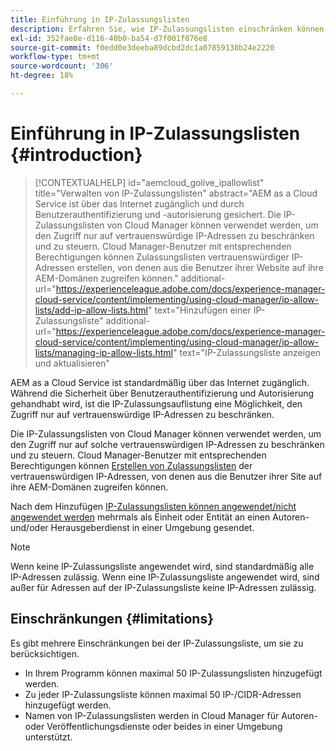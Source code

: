 ```yaml
---
title: Einführung in IP-Zulassungslisten
description: Erfahren Sie, wie IP-Zulassungslisten einschränken können, von welchen Adressen aus Benutzer auf AEM as a Cloud Service Domänen zugreifen können.
exl-id: 352fae8e-d116-40b0-ba54-d7f001f076e8
source-git-commit: f0edd0e3deeba89dcbd2dc1a07859138b24e2220
workflow-type: tm+mt
source-wordcount: '306'
ht-degree: 18%

---
```



# Einführung in IP-Zulassungslisten {#introduction}

>[!CONTEXTUALHELP]
>id="aemcloud_golive_ipallowlist"
>title="Verwalten von IP-Zulassungslisten"
>abstract="AEM as a Cloud Service ist über das Internet zugänglich und durch Benutzerauthentifizierung und -autorisierung gesichert. Die IP-Zulassungslisten von Cloud Manager können verwendet werden, um den Zugriff nur auf vertrauenswürdige IP-Adressen zu beschränken und zu steuern. Cloud Manager-Benutzer mit entsprechenden Berechtigungen können Zulassungslisten vertrauenswürdiger IP-Adressen erstellen, von denen aus die Benutzer ihrer Website auf ihre AEM-Domänen zugreifen können."
>additional-url="https://experienceleague.adobe.com/docs/experience-manager-cloud-service/content/implementing/using-cloud-manager/ip-allow-lists/add-ip-allow-lists.html" text="Hinzufügen einer IP-Zulassungsliste"
>additional-url="https://experienceleague.adobe.com/docs/experience-manager-cloud-service/content/implementing/using-cloud-manager/ip-allow-lists/managing-ip-allow-lists.html" text="IP-Zulassungsliste anzeigen und aktualisieren"

AEM as a Cloud Service ist standardmäßig über das Internet zugänglich. Während die Sicherheit über Benutzerauthentifizierung und Autorisierung gehandhabt wird, ist die IP-Zulassungsauflistung eine Möglichkeit, den Zugriff nur auf vertrauenswürdige IP-Adressen zu beschränken.

Die IP-Zulassungslisten von Cloud Manager können verwendet werden, um den Zugriff nur auf solche vertrauenswürdigen IP-Adressen zu beschränken und zu steuern. Cloud Manager-Benutzer mit entsprechenden Berechtigungen können [Erstellen von Zulassungslisten](/help/implementing/cloud-manager/ip-allow-lists/add-ip-allow-lists.md) der vertrauenswürdigen IP-Adressen, von denen aus die Benutzer ihrer Site auf ihre AEM-Domänen zugreifen können.

Nach dem Hinzufügen [IP-Zulassungslisten können angewendet/nicht angewendet werden](/help/implementing/cloud-manager/ip-allow-lists/apply-allow-list.md) mehrmals als Einheit oder Entität an einen Autoren- und/oder Herausgeberdienst in einer Umgebung gesendet.

>[!NOTE]
>
>Wenn keine IP-Zulassungsliste angewendet wird, sind standardmäßig alle IP-Adressen zulässig. Wenn eine IP-Zulassungsliste angewendet wird, sind außer für Adressen auf der IP-Zulassungsliste keine IP-Adressen zulässig.

## Einschränkungen {#limitations}

Es gibt mehrere Einschränkungen bei der IP-Zulassungsliste, um sie zu berücksichtigen.

* In Ihrem Programm können maximal 50 IP-Zulassungslisten hinzugefügt werden.
* Zu jeder IP-Zulassungsliste können maximal 50 IP-/CIDR-Adressen hinzugefügt werden.
* Namen von IP-Zulassungslisten werden in Cloud Manager für Autoren- oder Veröffentlichungsdienste oder beides in einer Umgebung unterstützt.
